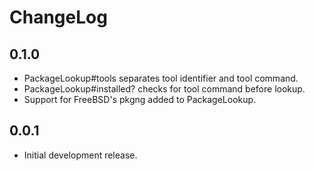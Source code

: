 # ChangeLog

## 0.1.0

- PackageLookup#tools separates tool identifier and tool command.
- PackageLookup#installed? checks for tool command before lookup.
- Support for FreeBSD's pkgng added to PackageLookup.

## 0.0.1

- Initial development release.
